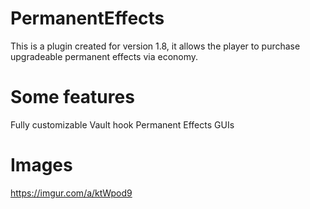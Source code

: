 # PermanentEffects
This is a plugin created for version 1.8, it allows the player to purchase upgradeable permanent effects via economy.
# Some features
  Fully customizable
  Vault hook
  Permanent Effects
  GUIs
# Images
https://imgur.com/a/ktWpod9
